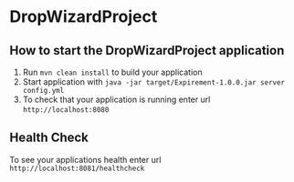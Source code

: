 # DropWizardProject

How to start the DropWizardProject application
---

1. Run `mvn clean install` to build your application
1. Start application with `java -jar target/Expirement-1.0.0.jar server config.yml`
1. To check that your application is running enter url `http://localhost:8080`

Health Check
---

To see your applications health enter url `http://localhost:8081/healthcheck`

